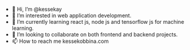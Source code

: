 - 👋 Hi, I’m @kessekay
- 👀 I’m interested in web application development.
- 🌱 I’m currently learning react js, node js and tensorflow js for machine learning.
- 💞️ I’m looking to collaborate on both frontend and backend projects.
- 📫 How to reach me kessekobbina.com

<!---
kessekay/kessekay is a ✨ special ✨ repository because its `README.md` (this file) appears on your GitHub profile.
You can click the Preview link to take a look at your changes.
--->
